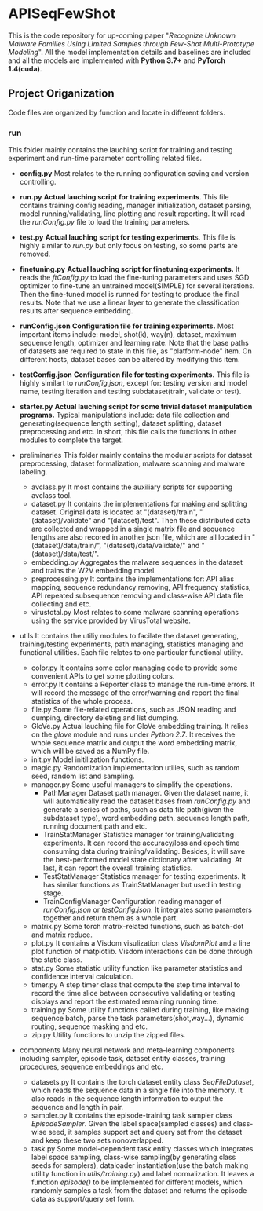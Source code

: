 # APISeqFewShot
This is the code repository for up-coming paper "*Recognize Unknown Malware Families Using Limited Samples through Few-Shot Multi-Prototype Modeling*". All the model implementation details and baselines are included and all the models are implemented with **Python 3.7+** and **PyTorch 1.4(cuda)**.

## Project Origanization
Code files are organized by function and locate in different folders.

### run
This folder mainly contains the lauching script for training and testing experiment and  run-time parameter controlling related files. 

- **config.py**
Most relates to the running configuration saving and version controlling.

- **run.py**
**Actual lauching script for training experiments**. This file contains training config reading, manager initialization, dataset parsing, model running/validating, line plotting and result reporting. It will read the *runConfig.py* file to load the training parameters.

- **test.py**
**Actual lauching script for testing experiment**s. This file is highly similar to *run.py* but only focus on testing, so some parts are removed.

- **finetuning.py**
**Actual lauching script for finetuning experiments.** It reads the *ftConfig.py* to load the fine-tuning parameters and uses SGD optimizer to fine-tune an untrained model(SIMPLE) for several iterations. Then the fine-tuned model is runned for testing to produce the final results. Note that we use a linear layer to generate the classification results after sequence embedding.

- **runConfig.json**
**Configuration file for training experiments.** Most important items include: model, shot(k), way(n), dataset, maximum sequence length, optimizer and learning rate. Note that the base paths of datasets are required to state in this file, as "platform-node" item. On different hosts, dataset bases can be altered by modifying this item.

- **testConfig.json**
**Configuration file for testing experiments.** This file is highly similart to *runConfig.json*, except for: testing version and model name, testing iteration and testing subdataset(train, validate or test).

- **starter.py**
**Actual lauching script for some trivial dataset manipulation programs.** Typical manipulations include: data file collection and generating(sequence length setting), dataset splitting, dataset preprocessing and etc. In short, this file calls the functions in other modules to complete the target.

- preliminaries
This folder mainly contains the modular scripts for dataset preprocessing, dataset formalization, malware scanning and malware labeling. 
    - avclass.py
    It most contains the auxiliary scripts for supporting avclass tool.
    - dataset.py
    It contains the implementations for making and splitting dataset. Original data is located at "(dataset)/train", "(dataset)/validate" and "(dataset)/test". Then these distributed data are collected and wrapped in a single matrix file and sequence lengths are also recored in another json file, which are all located in "(dataset)/data/train/", "(dataset)/data/validate/" and "(dataset)/data/test/".
    - embedding.py
    Aggregates the malware sequences in the dataset and trains the W2V embedding model.
    - preprocessing.py
    It contains the implementations for: API alias mapping, sequence redundancy removing, API frequency statistics, API repeated subsequence removing and class-wise API data file collecting and etc.
    - virustotal.py
    Most relates to some malware scanning operations using the service provided by VirusTotal website.

- utils
It contains the utiliy modules to facilate the dataset generating, training/testing experiments, path managing, statistics managing and functional utilities. Each file relates to one particular functional utility.
    - color.py
    It contains some color managing code to provide some convenient APIs to get some plotting colors.
    - error.py
    It contains a Reporter class to manage the run-time errors. It will record the message of the error/warning and report the final statistics of the whole process.
    - file.py
    Some file-related operations, such as JSON reading and dumping, directory deleting and list dumping.
    - GloVe.py
    Actual lauching file for GloVe embedding training. It relies on the *glove* module and runs under *Python 2.7*. It receives the whole sequence matrix and output the word embedding matrix, which will be saved as a NumPy file. 
    - init.py
    Model initilization functions.
    - magic.py
    Randomization implementation utilies, such as random seed, random list and  sampling.
    - manager.py
    Some useful managers to simplify the operations.
      - PathManager
      Dataset path manager. Given the dataset name, it will automatically read the dataset bases from *runConfig.py* and generate a series of paths, such as data file path(given the subdataset type), word embedding path, sequence length path, running document path and etc.
      - TrainStatManager
      Statistics manager for training/validating experiments. It can record the accuracy/loss and epoch time consuming data during training/validating. Besides, it will save the best-performed model state dictionary after validating. At last, it can report the overall training statistics.
      - TestStatManager
      Statistics manager for testing experiments. It has similar functions as TrainStatManager but used in testing stage.
      - TrainConfigManager
      Configuration reading manager of *runConfig.json* or *testConfig.json*. It integrates some parameters together and return them as a whole part.
    - matrix.py
    Some torch matrix-related functions, such as batch-dot and matrix reduce.
    - plot.py
    It contains a Visdom visulization class *VisdomPlot* and a line plot function of  matplotlib. Visdom interactions can be done through the static class.
    - stat.py
    Some statistic utility function like parameter statistics and confidence interval calculation.
    - timer.py
    A step timer class that compute the step time interval to record the time slice between consecutive validating or testing displays and report the estimated remaining running time.
    - training.py
    Some utility functions called during training, like making sequence batch, parse the task parameters(shot,way...), dynamic routing, sequence masking and etc.
    - zip.py
    Utility functions to unzip the zipped files.

- components
Many neural network and meta-learning components including sampler, episode task, dataset entity classes, training procedures, sequence embeddings and etc. 
    - datasets.py
    It contains the torch dataset entity class *SeqFileDataset*, which reads the sequence data in a single file into the memory. It also reads in the sequence length information to output the sequence and length in pair.
    - sampler.py
    It contains the episode-training task sampler class *EpisodeSampler*. Given the label space(sampled classes) and class-wise seed, it samples support set and query set from the dataset and keep these two sets nonoverlapped.
    - task.py
    Some model-dependent task entity classes which integrates label space sampling, class-wise sampling(by generating class seeds for samplers), dataloader instantiation(use the batch making utility function in *utils/training.py*) and label normalization. It leaves a function *episode()* to be implemented for different models, which randomly samples a task from the dataset and returns the episode data as support/query set form. 
